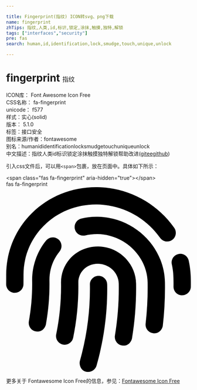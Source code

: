 ```yaml
---

title: Fingerprint(指纹) ICON转svg、png下载
name: fingerprint
zhTips: 指纹,人类,id,标识,锁定,涂抹,触摸,独特,解锁
tags: ["interfaces","security"]
pre: fas
search: human,id,identification,lock,smudge,touch,unique,unlock

---
```


# fingerprint  <small style="font-size: 60%;font-weight: 100">指纹</small>


<div class="detail-page">
<p>
<span>
ICON库：
<span class="badge-secondary badge">Font Awesome Icon Free</span> 
</span>
<br/>
<span>
CSS名称：
<span class="badge-secondary badge">fa-fingerprint</span> 
</span>
<br/>
<span>
unicode：
<span class="badge-secondary badge">f577</span> 
<copy-btn content='f577' btn-title=""></copy-btn>
<copy-btn :content='String.fromCodePoint(parseInt("f577", 16))' btn-title="复制U"></copy-btn>
</span><br/><span>样式：<span class="badge-light badge">实心(solid)</span></span>
<br/>
<span>
版本：
<span class="badge-secondary badge">5.1.0</span> 
</span><br/><span>标签：<span class="badge-light badge"><router-link to="/tags/interfaces.html">接口</router-link></span><span class="badge-light badge"><router-link to="/tags/security.html">安全</router-link></span></span>
<br/>
<span>图标来源/作者：<span class="badge-light badge">fontawesome</span></span> 
<br/>
<span>别名：<span class="badge-light badge">human</span><span class="badge-light badge">id</span><span class="badge-light badge">identification</span><span class="badge-light badge">lock</span><span class="badge-light badge">smudge</span><span class="badge-light badge">touch</span><span class="badge-light badge">unique</span><span class="badge-light badge">unlock</span></span><br/><span class="zh-detail">中文描述：<span class="badge-primary badge">指纹</span><span class="badge-primary badge">人类</span><span class="badge-primary badge">id</span><span class="badge-primary badge">标识</span><span class="badge-primary badge">锁定</span><span class="badge-primary badge">涂抹</span><span class="badge-primary badge">触摸</span><span class="badge-primary badge">独特</span><span class="badge-primary badge">解锁</span><span class="help-link"><span>帮助改进</span>(<a href="https://gitee.com/liuwave/icon-helper/edit/master/json/fontawesome/solid/fingerprint.json" target="_blank" rel="noopener noreferrer">gitee</a><a href="https://github.com/liuwave/icon-helper/edit/master/json/fontawesome/solid/fingerprint.json" target="_blank" rel="noopener noreferrer">github</a></span>)</span><br/>
</p>
</div>
<div class="alert alert-dark">
  <i class="fas fa-fingerprint fa-xs"></i>
  <i class="fas fa-fingerprint fa-sm"></i>
  <i class="fas fa-fingerprint fa-lg"></i>
  <i class="fas fa-fingerprint fa-2x"></i>
  <i class="fas fa-fingerprint fa-3x"></i>
  <i class="fas fa-fingerprint fa-5x"></i>
  <i class="fas fa-fingerprint fa-7x"></i>
</div>
<div>
  <p>引入css文件后，可以用<code>&lt;span&gt;</code>包裹，放在页面中。具体如下所示：    
  </p>
  <div class="alert alert-primary" style="font-size: 14px">
    &lt;span class="fas fa-fingerprint" aria-hidden="true"&gt;&lt;/span&gt;
    <copy-btn content='<span class="fas fa-fingerprint" aria-hidden="true"></span>'></copy-btn>
  </div>
  <div class="alert alert-secondary">
    <i class="fas fa-fingerprint"
    style="font-size: 24px"
    aria-hidden="true"></i> fas fa-fingerprint
    <copy-btn content="fas fa-fingerprint" btn-title="复制图标名称"></copy-btn>
  </div>
</div>
<div id="svg" class="svg-wrap">
<svg xmlns="http://www.w3.org/2000/svg" viewBox="0 0 512 512"><path d="M256.12 245.96c-13.25 0-24 10.74-24 24 1.14 72.25-8.14 141.9-27.7 211.55-2.73 9.72 2.15 30.49 23.12 30.49 10.48 0 20.11-6.92 23.09-17.52 13.53-47.91 31.04-125.41 29.48-224.52.01-13.25-10.73-24-23.99-24zm-.86-81.73C194 164.16 151.25 211.3 152.1 265.32c.75 47.94-3.75 95.91-13.37 142.55-2.69 12.98 5.67 25.69 18.64 28.36 13.05 2.67 25.67-5.66 28.36-18.64 10.34-50.09 15.17-101.58 14.37-153.02-.41-25.95 19.92-52.49 54.45-52.34 31.31.47 57.15 25.34 57.62 55.47.77 48.05-2.81 96.33-10.61 143.55-2.17 13.06 6.69 25.42 19.76 27.58 19.97 3.33 26.81-15.1 27.58-19.77 8.28-50.03 12.06-101.21 11.27-152.11-.88-55.8-47.94-101.88-104.91-102.72zm-110.69-19.78c-10.3-8.34-25.37-6.8-33.76 3.48-25.62 31.5-39.39 71.28-38.75 112 .59 37.58-2.47 75.27-9.11 112.05-2.34 13.05 6.31 25.53 19.36 27.89 20.11 3.5 27.07-14.81 27.89-19.36 7.19-39.84 10.5-80.66 9.86-121.33-.47-29.88 9.2-57.88 28-80.97 8.35-10.28 6.79-25.39-3.49-33.76zm109.47-62.33c-15.41-.41-30.87 1.44-45.78 4.97-12.89 3.06-20.87 15.98-17.83 28.89 3.06 12.89 16 20.83 28.89 17.83 11.05-2.61 22.47-3.77 34-3.69 75.43 1.13 137.73 61.5 138.88 134.58.59 37.88-1.28 76.11-5.58 113.63-1.5 13.17 7.95 25.08 21.11 26.58 16.72 1.95 25.51-11.88 26.58-21.11a929.06 929.06 0 0 0 5.89-119.85c-1.56-98.75-85.07-180.33-186.16-181.83zm252.07 121.45c-2.86-12.92-15.51-21.2-28.61-18.27-12.94 2.86-21.12 15.66-18.26 28.61 4.71 21.41 4.91 37.41 4.7 61.6-.11 13.27 10.55 24.09 23.8 24.2h.2c13.17 0 23.89-10.61 24-23.8.18-22.18.4-44.11-5.83-72.34zm-40.12-90.72C417.29 43.46 337.6 1.29 252.81.02 183.02-.82 118.47 24.91 70.46 72.94 24.09 119.37-.9 181.04.14 246.65l-.12 21.47c-.39 13.25 10.03 24.31 23.28 24.69.23.02.48.02.72.02 12.92 0 23.59-10.3 23.97-23.3l.16-23.64c-.83-52.5 19.16-101.86 56.28-139 38.76-38.8 91.34-59.67 147.68-58.86 69.45 1.03 134.73 35.56 174.62 92.39 7.61 10.86 22.56 13.45 33.42 5.86 10.84-7.62 13.46-22.59 5.84-33.43z"/></svg>
</div>
<detail full-name='fa-fingerprint'></detail>
    
<div><p>更多关于  Fontawesome Icon Free的信息，参见：<a target="_blank" href="https://iconhelper.cn/fontawesome.html">Fontawesome Icon Free</a>
</p></div>
